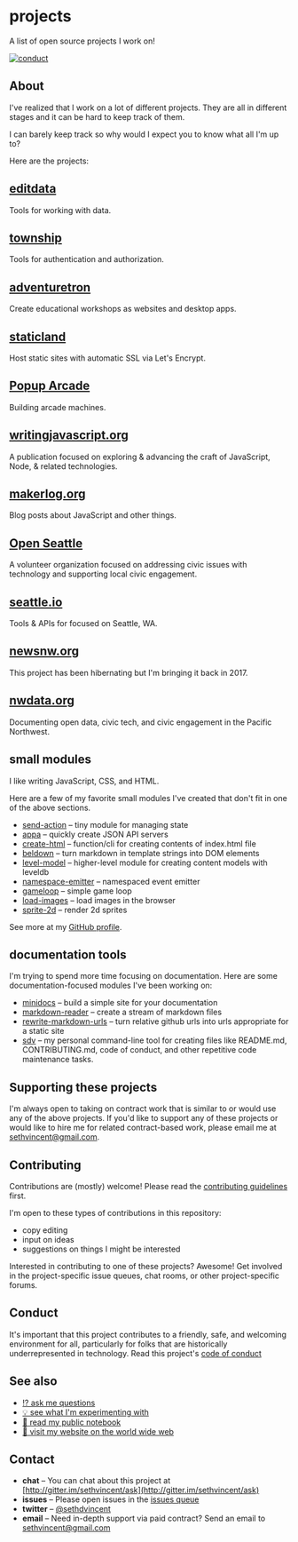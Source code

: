 # projects

A list of open source projects I work on!

[![conduct][conduct]][conduct-url]

[conduct]: https://img.shields.io/badge/code%20of%20conduct-contributor%20covenant-green.svg?style=flat-square
[conduct-url]: CONDUCT.md

## About

I've realized that I work on a lot of different projects. They are all in different stages and it can be hard to keep track of them.

I can barely keep track so why would I expect you to know what all I'm up to?

Here are the projects:

## [editdata](https://editdata.org)

Tools for working with data.

## [township](https://github.com/township)

Tools for authentication and authorization.

## [adventuretron](https://adventuretron.org)

Create educational workshops as websites and desktop apps.

## [staticland](https://static.land)

Host static sites with automatic SSL via Let's Encrypt.

## [Popup Arcade](http://popuparcade.org)

Building arcade machines.

## [writingjavascript.org](https://writingjavascript.org)

A publication focused on exploring & advancing the craft of JavaScript, Node, & related technologies.

## [makerlog.org](https://makerlog.org)

Blog posts about JavaScript and other things.

## [Open Seattle](http://openseattle.org)

A volunteer organization focused on addressing civic issues with technology and supporting local civic engagement.

## [seattle.io](http://seattle.io)

Tools & APIs for focused on Seattle, WA.

## [newsnw.org](http://newsnw.org)

This project has been hibernating but I'm bringing it back in 2017.

## [nwdata.org](http://nwdata.org)

Documenting open data, civic tech, and civic engagement in the Pacific Northwest.

## small modules

I like writing JavaScript, CSS, and HTML.

Here are a few of my favorite small modules I've created that don't fit in one of the above sections.

- [send-action](https://npmjs.com/send-action) – tiny module for managing state
- [appa](https://npmjs.com/appa) – quickly create JSON API servers
- [create-html](https://npmjs.com/create-html) – function/cli for creating contents of index.html file
- [beldown](https://npmjs.com/beldown) – turn markdown in template strings into DOM elements
- [level-model](https://npmjs.com/level-model) – higher-level module for creating content models with leveldb
- [namespace-emitter](https://npmjs.com/namespace-emitter) – namespaced event emitter
- [gameloop](https://npmjs.com/gameloop) – simple game loop
- [load-images](https://npmjs.com/load-images) – load images in the browser
- [sprite-2d](https://npmjs.com/sprite-2d) – render 2d sprites

See more at my [GitHub profile](https://github.com/sethvincent).

## documentation tools

I'm trying to spend more time focusing on documentation. Here are some documentation-focused modules I've been working on:

- [minidocs](https://npmjs.com/minidocs) – build a simple site for your documentation
- [markdown-reader](https://npmjs.com/markdown-reader) – create a stream of markdown files
- [rewrite-markdown-urls](https://npm/rewrite-markdown-urls) – turn relative github urls into urls appropriate for a static site
- [sdv](https://npmjs.com/sdv) – my personal command-line tool for creating files like README.md, CONTRIBUTING.md, code of conduct, and other repetitive code maintenance tasks.

## Supporting these projects

I'm always open to taking on contract work that is similar to or would use any of the above projects. If you'd like to support any of these projects or would like to hire me for related contract-based work, please email me at sethvincent@gmail.com.

## Contributing

Contributions are (mostly) welcome! Please read the [contributing guidelines](CONTRIBUTING.md) first.

I'm open to these types of contributions in this repository:

- copy editing
- input on ideas
- suggestions on things I might be interested

Interested in contributing to one of these projects? Awesome! Get involved in the project-specific issue queues, chat rooms, or other project-specific forums.

## Conduct

It's important that this project contributes to a friendly, safe, and welcoming environment for all, particularly for folks that are historically underrepresented in technology. Read this project's [code of conduct](CONDUCT.md)

## See also
- [⁉️ ask me questions](https://github.com/sethvincent/ask)
- [💡 see what I'm experimenting with](https://github.com/sethvincent/examples)
- [📓 read my public notebook](https://github.com/sethvincent/notes)
- [📖 visit my website on the world wide web](https://sethvincent.com)

## Contact

- **chat** – You can chat about this project at [http://gitter.im/sethvincent/ask](http://gitter.im/sethvincent/ask)
- **issues** – Please open issues in the [issues queue](https://github.com/sethvincent/projects/issues)
- **twitter** – [@sethdvincent](https://twitter.com/sethdvincent)
- **email** – Need in-depth support via paid contract? Send an email to sethvincent@gmail.com
